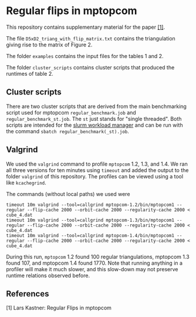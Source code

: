 # Regular flips in mptopcom

This repository contains supplementary material for the paper [[1]](#1).

The file `D5xD2_triang_with_flip_matrix.txt` contains the triangulation giving
rise to the matrix of Figure 2.

The folder `examples` contains the input files for the tables 1 and 2.

The folder `cluster_scripts` contains cluster scripts that produced the
runtimes of table 2.

## Cluster scripts
There are two cluster scripts that are derived from the main benchmarking
script used for mptopcom `regular_benchmark.job` and
`regular_benchmark_st.job`. The `st` just stands for "single threaded".
Both scripts are intended for the [slurm workload
manager](https://slurm.schedmd.com/overview.html) and can be run with the
command `sbatch regular_benchmark(_st).job`.

## Valgrind
We used the `valgrind` command to profile `mptopcom` 1.2, 1.3, and 1.4. We ran
all three versions for ten minutes using `timeout` and added the output to the
folder `valgrind` of this repository. The profiles can be viewed using a tool
like `kcachegrind`.

The commands (without local paths) we used were
```
timeout 10m valgrind --tool=callgrind mptopcom-1.2/bin/mptopcom1 --regular --flip-cache 2000 --orbit-cache 2000 --regularity-cache 2000 < cube_4.dat
timeout 10m valgrind --tool=callgrind mptopcom-1.3/bin/mptopcom1 --regular --flip-cache 2000 --orbit-cache 2000 --regularity-cache 2000 < cube_4.dat
timeout 10m valgrind --tool=callgrind mptopcom-1.4/bin/mptopcom1 --regular --flip-cache 2000 --orbit-cache 2000 --regularity-cache 2000 < cube_4.dat
```
During this run, `mptopcom` 1.2 found 100 regular triangulations, mptopcom 1.3
found 107, and mptopcom 1.4 found 1770. Note that running anything in a profiler
will make it much slower, and this slow-down may not preserve runtime relations
observed before.


## References
<a id="1">[1]</a>
Lars Kastner: Regular Flips in mptopcom
